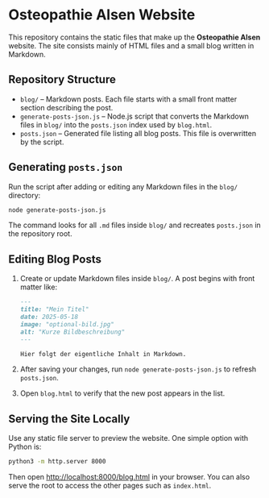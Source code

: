 # Osteopathie Alsen Website

This repository contains the static files that make up the **Osteopathie Alsen** website. The site consists mainly of HTML files and a small blog written in Markdown.

## Repository Structure

- `blog/` – Markdown posts. Each file starts with a small front matter section describing the post.
- `generate-posts-json.js` – Node.js script that converts the Markdown files in `blog/` into the `posts.json` index used by `blog.html`.
- `posts.json` – Generated file listing all blog posts. This file is overwritten by the script.

## Generating `posts.json`

Run the script after adding or editing any Markdown files in the `blog/` directory:

```bash
node generate-posts-json.js
```

The command looks for all `.md` files inside `blog/` and recreates `posts.json` in the repository root.

## Editing Blog Posts

1. Create or update Markdown files inside `blog/`. A post begins with front matter like:

   ```markdown
   ---
   title: "Mein Titel"
   date: 2025-05-18
   image: "optional-bild.jpg"
   alt: "Kurze Bildbeschreibung"
   ---
   
   Hier folgt der eigentliche Inhalt in Markdown.
   ```

2. After saving your changes, run `node generate-posts-json.js` to refresh `posts.json`.

3. Open `blog.html` to verify that the new post appears in the list.

## Serving the Site Locally

Use any static file server to preview the website. One simple option with Python is:

```bash
python3 -m http.server 8000
```

Then open [http://localhost:8000/blog.html](http://localhost:8000/blog.html) in your browser. You can also serve the root to access the other pages such as `index.html`.